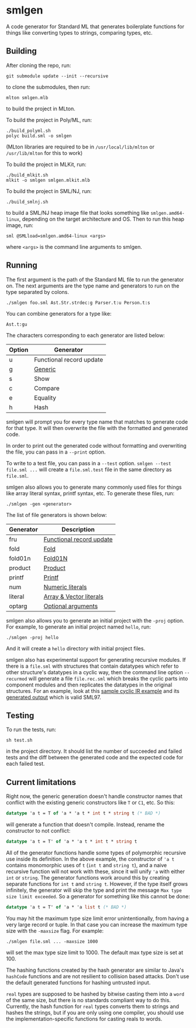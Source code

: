 smlgen
======

A code generator for Standard ML that generates boilerplate functions for
things like converting types to strings, comparing types, etc.

Building
--------

After cloning the repo, run:

```
git submodule update --init --recursive
```

to clone the submodules, then run:

```
mlton smlgen.mlb
```

to build the project in MLton.

To build the project in Poly/ML, run:

```
./build_polyml.sh
polyc build.sml -o smlgen
```
(MLton libraries are required to be in `/usr/local/lib/mlton` or `/usr/lib/mlton` for this to work)

To build the project in MLKit, run:

```
./build_mlkit.sh
mlkit -o smlgen smlgen.mlkit.mlb
```

To build the project in SML/NJ, run:

```
./build_smlnj.sh
```

to build a SML/NJ heap image file that looks something like `smlgen.amd64-linux`,
depending on the target architecture and OS. Then to run this heap image, run:

```
sml @SMLload=smlgen.amd64-linux <args>
```

where `<args>` is the command line arguments to smlgen.

Running
-------

The first argument is the path of the Standard ML
file to run the generator on. The next arguments are
the type name and generators to run on the type separated by colons.

```
./smlgen foo.sml Ast.Str.strdec:g Parser.t:u Person.t:s
```

You can combine generators for a type like:
```
Ast.t:gu
```

The characters corresponding to each generator are listed below:

| Option |        Generator                                |
|--------|-------------------------------------------------|
|   u    | Functional record update                        |
|   g    | [Generic](https://github.com/DarinM223/generic) |
|   s    | Show                                            |
|   c    | Compare                                         |
|   e    | Equality                                        |
|   h    | Hash                                            |

smlgen will prompt you for every type name that matches to generate code for that type. It will then overwrite the file with the formatted and generated code.

In order to print out the generated code without formatting and overwriting the file, you can pass in a `--print` option.

To write to a test file, you can pass in a `--test` option.
`smlgen --test file.sml ...` will create a `file.sml.test` file
in the same directory as `file.sml`.

smlgen also allows you to generate many commonly used files for things like array literal syntax, printf syntax, etc. To generate these files, run:

```
./smlgen -gen <generator>
```

The list of file generators is shown below:

| Generator |             Description                                                 |
|-----------|-------------------------------------------------------------------------|
| fru       | [Functional record update](http://www.mlton.org/FunctionalRecordUpdate) |
| fold      | [Fold](http://www.mlton.org/Fold)                                       |
| fold01n   | [Fold01N](http://www.mlton.org/Fold01N)                                 |
| product   | [Product](http://www.mlton.org/ProductType)                             |
| printf    | [Printf](http://www.mlton.org/Printf)                                   |
| num       | [Numeric literals](http://www.mlton.org/NumericLiteral)                 |
| literal   | [Array & Vector literals](http://www.mlton.org/ArrayLiteral)            |
| optarg    | [Optional arguments](http://www.mlton.org/OptionalArguments)            |

smlgen also allows you to generate an initial project with the `-proj` option. For example, to generate
an initial project named `hello`, run:

```
./smlgen -proj hello
```

And it will create a `hello` directory with initial project files.

smlgen also has experimental support for generating recursive modules. If there is a `file.sml` with structures that contain datatypes which refer to other structure's datatypes in a cyclic way, then the command
line option `--recurmod` will generate a file `file.rec.sml` which breaks the cyclic parts into component modules
and then replicates the datatypes in the original structures. For an example, look at this [sample cyclic IR example](/test/test21.sml) and its [generated output](/test/test21.sml.expected) which is valid SML97.

Testing
-------

To run the tests, run:

```
sh test.sh
```

in the project directory. It should list the number of succeeded and failed tests and
the diff between the generated code and the expected code for each failed test.

Current limitations
-------------------

Right now, the generic generation doesn't handle constructor names that conflict
with the existing generic constructors like `T` or `C1`, etc. So this:

```sml
datatype 'a t = T of 'a * 'a t * int t * string t (* BAD *)
```

will generate a function that doesn't compile. Instead, rename the constructor
to not conflict:

```sml
datatype 'a t = T' of 'a * 'a t * int t * string t
```

All of the generator functions handle some types of polymorphic recursive use inside its definition. In the above example, the constructor of `'a t` contains monomorphic uses of `t` (`int t` and `string t`), and a naive recursive function will not work with these, since it will unify `'a` with either `int` or `string`.
The generator functions work around this by creating separate functions for `int t` and `string t`.
However, if the type itself grows infinitely, the generator will skip the type
and print the message `Max type size limit exceeded`. So a generator for something like this cannot be done:

```sml
datatype 'a t = T' of 'a * 'a list t (* BAD *)
```

You may hit the maximum type size limit error unintentionally, from having a very large record or tuple.
In that case you can increase the maximum type size with the `-maxsize` flag. For example:

```
./smlgen file.sml ... -maxsize 1000
```

will set the max type size limit to 1000. The default max type size is set at 100.

The hashing functions created by the hash generator are similar to Java's `hashCode` functions
and are not resilient to collision based attacks. Don't use the default generated functions for hashing untrusted input.

`real` types are supposed to be hashed by bitwise casting them into a `word` of the same size, but there is no standards compliant way to do this. Currently, the hash function for `real` types converts them to strings and hashes the strings, but if you are only using one compiler, you should use the implementation-specific functions for casting reals to words.
